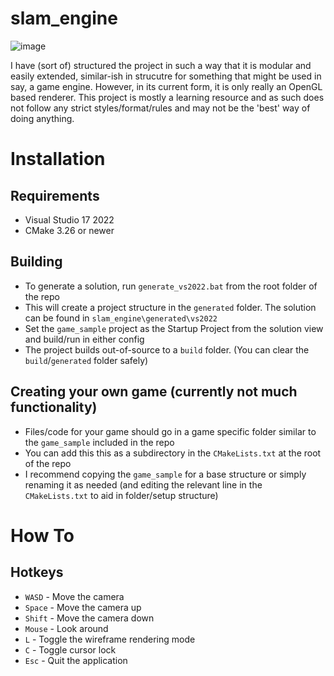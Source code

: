 # slam_engine

![image](https://github.com/user-attachments/assets/b831df6b-dc0d-4c03-9db3-b0fccc8cdb54)

I have (sort of) structured the project in such a way that it is modular and easily extended, similar-ish in strucutre for something that might be used in say, a game engine. However, in its current form, it is only really an OpenGL based renderer. This project is mostly a learning resource and as such does not follow any strict styles/format/rules and may not be the 'best' way of doing anything.

# Installation
## Requirements
- Visual Studio 17 2022
- CMake 3.26 or newer

## Building
- To generate a solution, run `generate_vs2022.bat` from the root folder of the repo
- This will create a project structure in the `generated` folder. The solution can be found in `slam_engine\generated\vs2022`
- Set the `game_sample` project as the Startup Project from the solution view and build/run in either config
- The project builds out-of-source to a `build` folder. (You can clear the `build`/`generated` folder safely)

## Creating your own game (currently not much functionality)
- Files/code for your game should go in a game specific folder similar to the `game_sample` included in the repo
- You can add this this as a subdirectory in the `CMakeLists.txt` at the root of the repo
- I recommend copying the `game_sample` for a base structure or simply renaming it as needed (and editing the relevant line in the `CMakeLists.txt` to aid in folder/setup structure)

# How To
## Hotkeys

- `WASD` - Move the camera
- `Space` - Move the camera up
- `Shift` - Move the camera down
- `Mouse` - Look around
- `L` - Toggle the wireframe rendering mode
- `C` - Toggle cursor lock
- `Esc` - Quit the application
